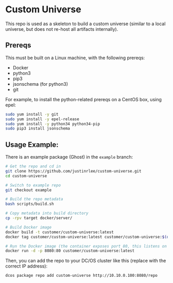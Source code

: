 # Custom Universe

This repo is used as a skeleton to build a custom universe (similar to a local universe, but does not re-host all artifacts internally).

## Prereqs

This must be built on a Linux machine, with the following prereqs:
- Docker
- python3
- pip3
- jsonschema (for python3)
- git

For example, to install the python-related prereqs on a CentOS box, using epel:

```bash
sudo yum install -y git
sudo yum install -y epel-release
sudo yum install -y python34 python34-pip
sudo pip3 install jsonschema
```

## Usage Example:

There is an example package (Ghost) in the `example` branch:

```bash
# Get the repo and cd in
git clone https://github.com/justinrlee/custom-universe.git
cd custom-universe

# Switch to example repo
git checkout example

# Build the repo metadata
bash scripts/build.sh

# Copy metadata into build directory
cp -rpv target docker/server/

# Build Docker image
docker build -t customer/custom-universe:latest
docker tag customer/custom-universe:latest customer/custom-universe:$(date +%s)

# Run the Docker image (the container exposes port 80, this listens on port 8080)
docker run -d -p 8080:80 customer/custom-universe:latest
```

Then, you can add the repo to your DC/OS cluster like this (replace with the correct IP address):
```bash
dcos package repo add custom-universe http://10.10.0.100:8080/repo
```